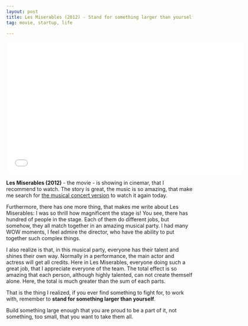 ```yaml
---
layout: post
title: Les Miserables (2012) - Stand for something larger than yourself
tag: movie, startup, life

---
```


<iframe width="640" height="360" src="//www.youtube-nocookie.com/embed/YmvHzCLP6ug" frameborder="0" allowfullscreen></iframe>

**Les Miserables (2012)** - the movie - is showing in cinemar, that I recommend to watch. The story is great, the music is so amazing, that make me search for [the musical concert version](http://youtu.be/Iz13cWUokOs) to watch it again today.

Furthermore, there has one more thing, that makes me write about Les Miserables: I was so thrill how magnificent the stage is! You see, there has hundred of people in the stage. Each of them do different jobs, but somehow, they all match together in an amazing musical party. I had many WOW moments, I feel admire the director, who have the ability to put together such complex things.

I also realize is that, in this musical party, everyone has their talent and shines their own way. Normally in a performance, the main actor and actress will get all credits. Here in Les Miserables, everyone doing such a great job, that I appreciate everyone of the team. The total effect is so amazing that each person, although highly talented, can not create themself alone. Here, the total is much greater than the sum of each parts.

That is the thing I realized, if you ever find something to fight for, to work with, remember to **stand for something larger than yourself**.

Build something large enough that you are proud to be a part of it,
not something, too small, that you want to take them all.
